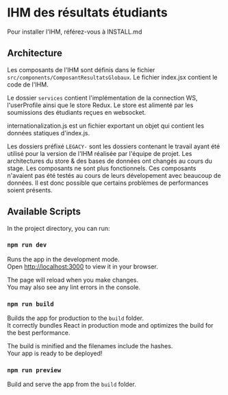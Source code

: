 # IHM des résultats étudiants

Pour installer l'IHM, référez-vous à INSTALL.md

## Architecture

Les composants de l'IHM sont définis dans le fichier `src/components/ComposantResultatsGlobaux`.
Le fichier index.jsx contient le code de l'IHM.

Le dossier `services` contient l'implémentation de la connection WS, l'userProfile ainsi que le store Redux.
Le store est alimenté par les soumissions des étudiants reçues en websocket.

internationalization.js est un fichier exportant un objet qui contient les données statiques d'index.js.

Les dossiers préfixé `LEGACY-` sont les dossiers contenant le travail ayant été utilisé pour la version de l'IHM réalisée par l'équipe de projet.
Les architectures du store & des bases de données ont changés au cours du stage.
Les composants ne sont plus fonctionnels.
Ces composants n'avaient pas été testés au cours de leurs dévelopement avec beaucoup de données. Il est donc possible que certains problèmes de performances soient présents.

## Available Scripts

In the project directory, you can run:

### `npm run dev`

Runs the app in the development mode.\
Open [http://localhost:3000](http://localhost:3003) to view it in your browser.

The page will reload when you make changes.\
You may also see any lint errors in the console.

### `npm run build`

Builds the app for production to the `build` folder.\
It correctly bundles React in production mode and optimizes the build for the best performance.

The build is minified and the filenames include the hashes.\
Your app is ready to be deployed!

### `npm run preview`

Build and serve the app from the `build` folder.

